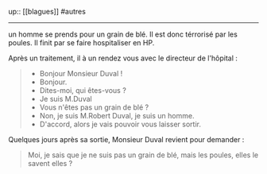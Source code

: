 up:: [[blagues]]
#autres 

---

un homme se prends pour un grain de blé.
Il est donc térrorisé par les poules.
Il finit par se faire hospitaliser en HP.

Après un traitement, il à un rendez vous avec le directeur de l'hôpital :

> - Bonjour Monsieur Duval !
> - Bonjour.
> - Dites-moi, qui êtes-vous ?
> - Je suis M.Duval
> - Vous n'êtes pas un grain de blé ?
> - Non, je suis M.Robert Duval, je suis un homme.
> - D'accord, alors je vais pouvoir vous laisser sortir.

Quelques jours après sa sortie, Monsieur Duval revient pour demander :
> Moi, je sais que je ne suis pas un grain de blé, mais les poules, elles le savent elles ?

